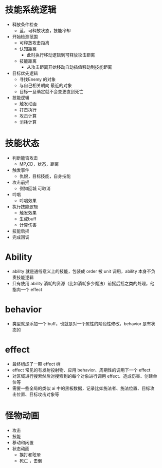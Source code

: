 # 技能系统逻辑
- 释放条件检查
  - 蓝，可释放状态，技能冷却
- 开始检测范围
  - 可释放攻击距离
  - 认知距离
    - 此时执行移动逻辑到可释放攻击距离
  - 技能距离
    - 从攻击距离开始移动自动插值移动到技能距离
- 目标优先逻辑
  - 寻找Enemy 的对象
  - 与自己相关朝向 最近的对象
  - 目标一旦确定就不会变更直到死亡
- 技能逻辑
  - 触发动画
  - 打击执行
  - 攻击计算
  - 消耗计算



# 技能状态

- 判断能否攻击
  - MP,CD，状态，距离
- 触发事件
  - 仇恨，目标技能，自身技能
- 攻击前摇
  - 例如回城 可取消
- 吟唱
  - 吟唱效果
- 执行技能逻辑
  - 触发效果
  - 生成buff
  - 计算伤害
- 技能后摇
- 完成回调

# Ability
- ability 就是通俗意义上的技能，包装成 order 被 unit 调用，ability 本身不负责技能逻辑
- 只有使用 ability 消耗的资源（比如消耗多少魔法）前摇后摇之类的处理，他指向一个 effect
# behavior
- 类型就是添加一个 buff，也就是对一个属性的阶段性修改，behavior 是有状态的
# effect
- 最终组成了一颗 effect 树
- effect 常见的有发射投射物、应用 behavior、周期性的调用下一个 effect
- 对区域进行搜索然后对搜索到的每个对象进行调用 effect、造成伤害、创建单位等
- 需要一些全局的类似 ai 中的黑板数据，记录比如施法者、施法位置、目标攻击位置、目标攻击对象等

# 怪物动画
- 攻击
- 技能
- 移动和闲置
- 状态动画
  - 挨打和眩晕
  - 死亡 ，击倒
